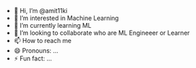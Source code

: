 - 👋 Hi, I’m @amit11ki
- 👀 I’m interested in Machine Learning
- 🌱 I’m currently learning  ML
- 💞️ I’m looking to collaborate who are ML Engineeer or Learner
- 📫 How to reach me 
- 😄 Pronouns: ...
- ⚡ Fun fact: ...

<!---
amit11ki/amit11ki is a ✨ special ✨ repository because its `README.md` (this file) appears on your GitHub profile.
You can click the Preview link to take a look at your changes.
--->
